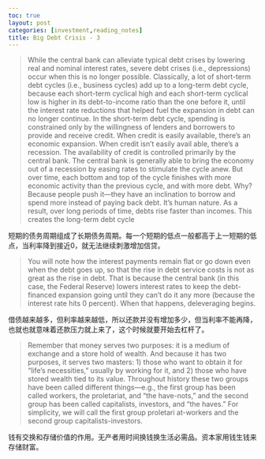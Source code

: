 ```yaml
---
toc: true
layout: post
categories: [investment,reading_notes]
title: Big Debt Crisis - 3
---
```

> While the central bank can alleviate typical debt crises by lowering real and nominal interest rates, severe debt crises (i.e., depressions) occur when this is no longer possible. Classically, a lot of short-term debt cycles (i.e., business cycles) add up to a long-term debt cycle, because each short-term cyclical high and each short-term cyclical low is higher in its debt-to-income ratio than the one before it, until the interest rate reductions that helped fuel the expansion in debt can no longer continue.
> In the short-term debt cycle, spending is constrained only by the willingness of lenders and borrowers to provide and receive credit. When credit is easily available, there’s an economic expansion. When credit isn’t easily avail able, there’s a recession. The availability of credit is controlled primarily by the central bank. The central bank is generally able to bring the economy out of a recession by easing rates to stimulate the cycle anew. But over time, each bottom and top of the cycle finishes with more economic activity than the previous cycle, and with more debt. Why? Because people push it—they have an inclination to borrow and spend more instead of paying back debt. It’s human nature. As a result, over long periods of time, debts rise faster than incomes. This creates the long-term debt cycle

短期的债务周期组成了长期债务周期。每一个短期的低点一般都高于上一短期的低点，当利率降到接近0，就无法继续刺激增加信贷。

> You will note how the interest payments remain flat or go down even when the debt goes up, so that the rise in debt service costs is not as great as the rise in debt. That is because the central bank (in this case, the Federal Reserve) lowers interest rates to keep the debt-financed expansion going until they can’t do it any more (because the interest rate hits 0 percent). When that happens, deleveraging begins.

借债越来越多，但利率越来越低，所以还款并没有增加多少，但当利率不能再降，也就也就意味着还款压力就上来了，这个时候就要开始去杠杆了。

> Remember that money serves two purposes: it is a medium of exchange and a store hold of wealth. And because it has two purposes, it serves two masters: 1) those who want to obtain it for “life’s necessities,” usually by working for it, and 2) those who have stored wealth tied to its value. Throughout history these two groups have been called different things—e.g., the first group has been called workers, the proletariat, and “the have-nots,” and the second group has been called capitalists, investors, and “the haves.” For simplicity, we will call the first group proletari at-workers and the second group capitalists-investors.

钱有交换和存储价值的作用。无产者用时间换钱换生活必需品。资本家用钱生钱来存储财富。
